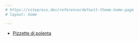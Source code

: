 ```yaml
---
# https://vitepress.dev/reference/default-theme-home-page
# layout: home

---
```



- [Pizzette di polenta](Pizzette-di-polenta)

